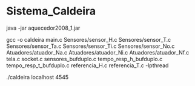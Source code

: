 # Sistema_Caldeira

java -jar aquecedor2008_1.jar

gcc -o caldeira main.c Sensores/sensor_H.c Sensores/sensor_T.c Sensores/sensor_Ta.c Sensores/sensor_Ti.c Sensores/sensor_No.c Atuadores/atuador_Na.c Atuadores/atuador_Ni.c Atuadores/atuador_Nf.c tela.c socket.c sensores_bufduplo.c tempo_resp_h_bufduplo.c tempo_resp_t_bufduplo.c referencia_H.c referencia_T.c -lpthread

./caldeira localhost 4545
